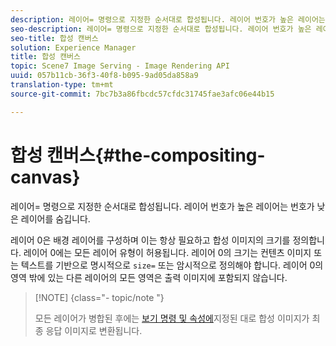 ```yaml
---
description: 레이어= 명령으로 지정한 순서대로 합성됩니다. 레이어 번호가 높은 레이어는 번호가 낮은 레이어를 숨깁니다.
seo-description: 레이어= 명령으로 지정한 순서대로 합성됩니다. 레이어 번호가 높은 레이어는 번호가 낮은 레이어를 숨깁니다.
seo-title: 합성 캔버스
solution: Experience Manager
title: 합성 캔버스
topic: Scene7 Image Serving - Image Rendering API
uuid: 057b11cb-36f3-40f8-b095-9ad05da858a9
translation-type: tm+mt
source-git-commit: 7bc7b3a86fbcdc57cfdc31745fae3afc06e44b15

---
```



# 합성 캔버스{#the-compositing-canvas}

레이어= 명령으로 지정한 순서대로 합성됩니다. 레이어 번호가 높은 레이어는 번호가 낮은 레이어를 숨깁니다.

레이어 0은 배경 레이어를 구성하며 이는 항상 필요하고 합성 이미지의 크기를 정의합니다. 레이어 0에는 모든 레이어 유형이 허용됩니다. 레이어 0의 크기는 컨텐츠 이미지 또는 텍스트를 기반으로 명시적으로 `size=` 또는 암시적으로 정의해야 합니다. 레이어 0의 영역 밖에 있는 다른 레이어의 모든 영역은 출력 이미지에 포함되지 않습니다.

>[!NOTE] {class=&quot;- topic/note &quot;}
>
>모든 레이어가 병합된 후에는 [보기 명령 및 속성에](../../../../../../is-api/http-ref/image-serving-api-ref/c-http-protocol-reference/c-syntax-and-features/c-command-overview/r-view-commands-and-attributes.md#reference-8b3d637d080a47a4ba669a7f0de2ba90)지정된 대로 합성 이미지가 최종 응답 이미지로 변환됩니다.

